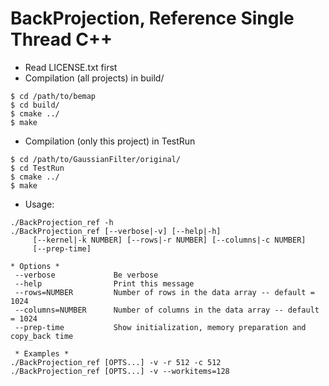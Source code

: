 BackProjection, Reference Single Thread C++
===========================================

* Read LICENSE.txt first
* Compilation (all projects) in build/
```
$ cd /path/to/bemap
$ cd build/
$ cmake ../
$ make
```
 
* Compilation (only this project) in TestRun
```
$ cd /path/to/GaussianFilter/original/
$ cd TestRun
$ cmake ../
$ make
```

* Usage:
```
./BackProjection_ref -h
./BackProjection_ref [--verbose|-v] [--help|-h]
     [--kernel|-k NUMBER] [--rows|-r NUMBER] [--columns|-c NUMBER]
     [--prep-time]

* Options *
 --verbose             Be verbose
 --help                Print this message
 --rows=NUMBER         Number of rows in the data array -- default = 1024
 --columns=NUMBER      Number of columns in the data array -- default = 1024
 --prep-time           Show initialization, memory preparation and copy_back time

 * Examples *
./BackProjection_ref [OPTS...] -v -r 512 -c 512
./BackProjection_ref [OPTS...] -v --workitems=128
```